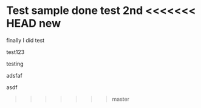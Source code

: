 Test sample done test 2nd
<<<<<<< HEAD
new
=======
finally I did
test

test123

testing

adsfaf

asdf
>>>>>>> master
